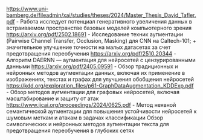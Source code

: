 https://www.uni-bamberg.de/fileadmin/xai/studies/theses/2024/Master_Thesis_David_Tafler.pdf - Работа исследует потенциал генеративного увеличения данных в встраиваемом пространстве базовых моделей компьютерного зрения
https://arxiv.org/pdf/2502.18691 - Исследование техник аугментации (Pairwise Channel Transfer, Occlusion, Masking) для CNN на Caltech-101; + значительное улучшение точности на малых датасетах за счет предотвращения переобучения
https://arxiv.org/pdf/2510.20344 - Алгоритм DAERNN — аугментация для нейросетей с цензурированными данными
https://arxiv.org/pdf/2405.09591 - Обзор традиционных и нейронных методов аугментации данных, включая их применение в изображениях, текстах и графах для улучшения обобщения нейросетей
https://kdd.org/exploration_files/p61-GraphDataAugmentation_KDDExp.pdf - Обзор методов аугментации для графовых нейросетей, включая масштабирование и защиту от атак
https://www.ijcai.org/proceedings/2024/0625.pdf - Метод неявной семантической аугментации для повышения устойчивости нейросетей к шумовым меткам и атакам в задачах классификации
Обзор символических и нейронных методов аугментации текста для предотвращения переобучения в глубоких сетях
